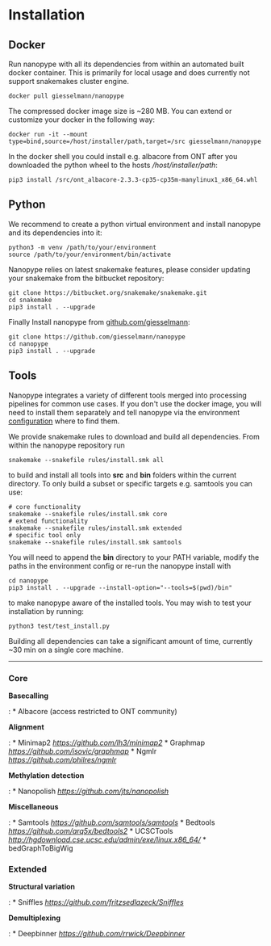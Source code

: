 # Installation

## Docker
Run nanopype with all its dependencies from within an automated built docker container. This is primarily for local usage and does currently not support snakemakes cluster engine. 

    docker pull giesselmann/nanopype

The compressed docker image size is ~280 MB. You can extend or customize your docker in the following way: 
    
    docker run -it --mount type=bind,source=/host/installer/path,target=/src giesselmann/nanopype
    
In the docker shell you could install e.g. albacore from ONT after you downloaded the python wheel to the hosts */host/installer/path*:
    
    pip3 install /src/ont_albacore-2.3.3-cp35-cp35m-manylinux1_x86_64.whl

## Python
We recommend to create a python virtual environment and install nanopype and its dependencies into it:
    
    python3 -m venv /path/to/your/environment
    source /path/to/your/environment/bin/activate
    
Nanopype relies on latest snakemake features, please consider updating your snakemake from the bitbucket repository:

    git clone https://bitbucket.org/snakemake/snakemake.git
    cd snakemake
    pip3 install . --upgrade
    
Finally Install nanopype from [github.com/giesselmann](https://github.com/giesselmann/nanopype/):

    git clone https://github.com/giesselmann/nanopype
    cd nanopype
    pip3 install . --upgrade


## Tools
Nanopype integrates a variety of different tools merged into processing pipelines for common use cases. If you don't use the docker image, you will need to install them separately and tell nanopype via the environment [configuration](configuration.md) where to find them.

We provide snakemake rules to download and build all dependencies. From within the nanopype repository run
    
    snakemake --snakefile rules/install.smk all
    
to build and install all tools into **src** and **bin** folders within the current directory. To only build a subset or specific targets e.g. samtools you can use:

    # core functionality
    snakemake --snakefile rules/install.smk core
    # extend functionality
    snakemake --snakefile rules/install.smk extended
    # specific tool only
    snakemake --snakefile rules/install.smk samtools
    
You will need to append the **bin** directory to your PATH variable, modify the paths in the environment config or re-run the nanopype install with
    
    cd nanopype
    pip3 install . --upgrade --install-option="--tools=$(pwd)/bin"

to make nanopype aware of the installed tools. You may wish to test your installation by running:
    
    python3 test/test_install.py
    
Building all dependencies can take a significant amount of time, currently ~30 min on a single core machine.

***

### Core
**Basecalling**

:   * Albacore (access restricted to ONT community)

**Alignment**

:   * Minimap2 *https://github.com/lh3/minimap2*
    * Graphmap *https://github.com/isovic/graphmap*
    * Ngmlr *https://github.com/philres/ngmlr*
    
**Methylation detection**

:   * Nanopolish *https://github.com/jts/nanopolish*

**Miscellaneous**

:   * Samtools *https://github.com/samtools/samtools*
    * Bedtools *https://github.com/arq5x/bedtools2*
    * UCSCTools *http://hgdownload.cse.ucsc.edu/admin/exe/linux.x86_64/*
        * bedGraphToBigWig 

### Extended
**Structural variation**

:   * Sniffles *https://github.com/fritzsedlazeck/Sniffles*

**Demultiplexing**

:   * Deepbinner *https://github.com/rrwick/Deepbinner*




